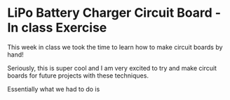 # LiPo Battery Charger Circuit Board - In class Exercise

This week in class we took the time to learn how to make circuit boards by hand! 

Seriously, this is super cool and I am very excited to try and make circuit boards for future projects with these techniques. 

Essentially what we had to do is 
